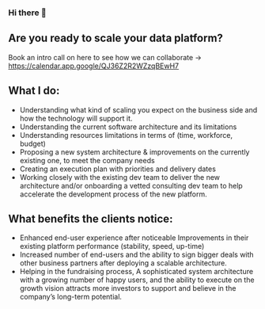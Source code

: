 ### Hi there 👋

## Are you ready to scale your data platform?
Book an intro call on here to see how we can collaborate ->  https://calendar.app.google/QJ36Z2R2WZzqBEwH7


## What I do:
* Understanding what kind of scaling you expect on the business side and how the technology will support it.
* Understanding the current software architecture and its limitations
* Understanding resources limitations in terms of (time, workforce, budget)
* Proposing a new system architecture & improvements on the currently existing one, to meet the company needs
* Creating an execution plan with priorities and delivery dates
* Working closely with the existing dev team to deliver the new architecture and/or onboarding a vetted consulting dev team to help accelerate the development process of the new platform.


## What benefits the clients notice:
* Enhanced end-user experience after noticeable Improvements in their existing platform performance (stability, speed, up-time)
* Increased number of end-users and the ability to sign bigger deals with other business partners after deploying a scalable architecture.
* Helping in the fundraising process, A sophisticated system architecture with a growing number of happy users, and the ability to execute on the growth vision attracts more investors to support and believe in the company’s long-term potential.


<!--
**tameralamiri/tameralamiri** is a ✨ _special_ ✨ repository because its `README.md` (this file) appears on your GitHub profile.

Here are some ideas to get you started:

- 🔭 I’m currently working on ...
- 🌱 I’m currently learning ...
- 👯 I’m looking to collaborate on ...
- 🤔 I’m looking for help with ...
- 💬 Ask me about ...
- 📫 How to reach me: ...
- 😄 Pronouns: ...
- ⚡ Fun fact: ...
-->
